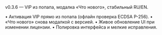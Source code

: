v0.3.6 — VIP из попапа, модалка «Что нового», стабильный RU/EN.

• Активация VIP прямо из попапа (офлайн проверка ECDSA P-256).
• «Что нового» снова модалкой с версией.
• Живое обновление UI при изменении лицензии.
• Полировка интерфейса и мелкие исправления.






